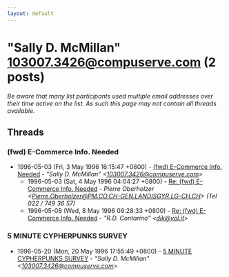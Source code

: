 ```yaml
---
layout: default
---
```


# "Sally D. McMillan" <103007.3426@compuserve.com> (2 posts)

_Be aware that many list participants used multiple email addresses over their time active on the list. As such this page may not contain all threads available._

## Threads

### (fwd) E-Commerce Info. Needed
+ 1996-05-03 (Fri, 3 May 1996 16:15:47 +0800) - [(fwd) E-Commerce Info. Needed](/archive/1996/05/56bae95e48ebe88145d72f1726f37f6ed51b6c1d7a6e93ac4aa82c62f82810de) - _"Sally D. McMillan" \<103007.3426@compuserve.com\>_
  + 1996-05-03 (Sat, 4 May 1996 04:04:27 +0800) - [Re: (fwd) E-Commerce Info. Needed](/archive/1996/05/037c1e1ac17281c60b18b74b893c02f21933c2d76b3e5dd8b5681143ae38fd66) - _Pierre Oberholzer \<Pierre.Oberholzer@PM.CO.CH-GEN.LANDISGYR.LG-CH.CH\>      (Tel 022 / 749 36 57)_
  + 1996-05-08 (Wed, 8 May 1996 09:28:33 +0800) - [Re: (fwd) E-Commerce Info. Needed](/archive/1996/05/c30bf4664814f44f49940e5bb5b3116722ec87bab7d7e32f653d2605c974b3ab) - _"R.D. Contarino" \<dik@vol.it\>_

### 5 MINUTE CYPHERPUNKS SURVEY
+ 1996-05-20 (Mon, 20 May 1996 17:55:49 +0800) - [5 MINUTE CYPHERPUNKS SURVEY](/archive/1996/05/119871b1debe1d93f1abb4980d8951cf7591e65edca699a0926abbf6a4fa9d17) - _"Sally D. McMillan" \<103007.3426@compuserve.com\>_

